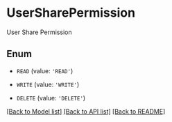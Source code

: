 # UserSharePermission

User Share Permission

## Enum

* `READ` (value: `'READ'`)

* `WRITE` (value: `'WRITE'`)

* `DELETE` (value: `'DELETE'`)

[[Back to Model list]](../README.md#documentation-for-models) [[Back to API list]](../README.md#documentation-for-api-endpoints) [[Back to README]](../README.md)


